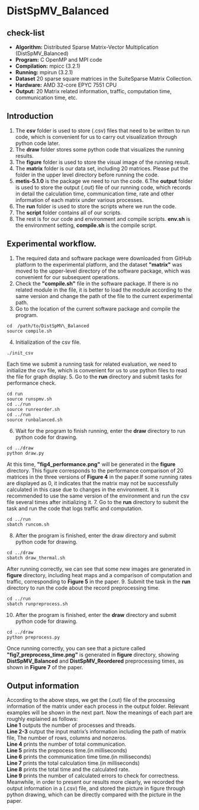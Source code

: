 # DistSpMV_Balanced

## check-list 
- __Algorithm:__ Distributed Sparse Matrix-Vector Multiplication (DistSpMV_Balanced)
- __Program:__ C OpenMP and MPI code
- __Compilation:__ mpicc (3.2.1)
- __Running:__ mpirun (3.2.1)
- __Dataset__ 20 sparse square matrices in the SuiteSparse Matrix Collection.
- __Hardware:__ AMD 32-core EPYC 7551 CPU
- __Output:__ 20 Matrix related information, traffic, computation time, communication time, etc.
## Introduction
1. The __csv__ folder is used to store (.csv) files that need to be written to run code, which is convenient for us to carry out visualization through python code later.
2. The __draw__ folder stores some python code that visualizes the running results.
3. The __figure__ folder is used to store the visual image of the running result.
4. The __matrix__ folder is our data set, including 20 matrices. Please put the folder in the upper level directory before running the code.
5. __metis-5.1.0__ is the package we need to run the code.
6.The __output__ folder is used to store the output (.out) file of our running code, which records in detail the calculation time, communication time, rate and other information of each matrix under various processes.
7. The __run__ folder is used to store the scripts where we run the code.
8. The __script__ folder contains all of our scripts.
9. The rest is for our code and environment and compile scripts. __env.sh__ is the environment setting, __compile.sh__ is the compile script.

## Experimental workflow.
1. The required data and software package were downloaded from GitHub platform to the experimental platform, and the dataset __"matrix"__  was moved to the upper-level directory of the software package, which was convenient for our subsequent operations.
2. Check the __"compile.sh"__ file in the software package. If there is no related module in the file, it is better to load the module according to the same version and change the path of the file to the current experimental path.
3. Go to the location of the current software package and compile the program.
```
cd  /path/to/DistSpMV\_Balanced
source compile.sh
```
4. Initialization of the csv file.
```
./init_csv
```
Each time we submit a running task for related evaluation, we need to initialize the csv file, which is convenient for us to use python files to read the file for graph display.
5. Go to the __run__ directory and submit tasks for performance check.
```
cd run
source runspmv.sh
cd ../run
source runreorder.sh
cd ../run
source runbalanced.sh
```
6. Wait for the program to finish running, enter the __draw__ directory to run python code for drawing.
```
cd ../draw
python draw.py
```
At this time, __"fig4\_performance.png"__ will be generated in the __figure__ directory. This figure corresponds to the performance comparison of 20 matrices in the three versions of __Figure 4__ in the paper.If some running rates are displayed as 0, it indicates that the matrix may not be successfully calculated in this case due to changes in the environment. It is recommended to use the same version of the environment and run the csv file several times after initializing it.
7. Go to the __run__ directory to submit the task and run the code that logs traffic and computation.
```
cd ../run
sbatch runcom.sh
```
8. After the program is finished, enter the draw directory and submit python code for drawing.
```
cd ../draw
sbatch draw_thermal.sh
```
After running correctly, we can see that some new images are generated in __figure__ directory, including heat maps and a comparison of computation and traffic, corresponding to __Figure 5__ in the paper.
9. Submit the task in the __run__ directory to run the code about the record preprocessing time.
```
cd ../run
sbatch runpreprocess.sh
```
10. After the program is finished, enter the __draw__ directory and submit python code for drawing.
```
cd ../draw
python preprocess.py
```
Once running correctly, you can see that a picture called __"fig7_preprocess_time.png"__ is generated in __figure__ directory, showing __DistSpMV_Balanced__ and __DistSpMV_Reordered__ preprocessing times, as shown in __Figure 7__ of the paper.
## Output information
According to the above steps, we get the (.out) file of the processing information of the matrix under each process in the output folder. Relevant examples will be shown in the next part. Now the meanings of each part are roughly explained as follows: <br>
__Line 1__ outputs the number of processes and threads.<br>
__Line 2-3__ output the input matrix’s information including the path of matrix file, The number of rows, columns and nonzeros.<br>
__Line 4__ prints the number of total communication. <br>
__Line 5__ prints the prepocess time.(in milliseconds) <br>
__Line 6__ prints the communication time time.(in milliseconds) <br> 
__Line 7__ prints the total calculation time.(in milliseconds)  <br>
__Line 8__ prints the total time and the calculated rate. <br>
__Line 9__ prints the number of calculated errors to check for correctness. <br>
Meanwhile, in order to present our results more clearly, we recorded the output information in a (.csv) file, and stored the picture in figure through python drawing, which can be directly compared with the picture in the paper.
